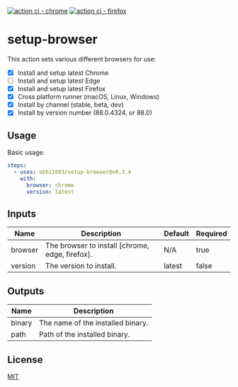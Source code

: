 [![action ci - chrome](https://github.com/abhi1693/setup-browser/actions/workflows/build-chrome.yml/badge.svg)](https://github.com/abhi1693/setup-browser/actions/workflows/build-chrome.yml) [![action ci - firefox](https://github.com/abhi1693/setup-browser/actions/workflows/build-firefox.yml/badge.svg)](https://github.com/abhi1693/setup-browser/actions/workflows/build-firefox.yml)

# setup-browser

This action sets various different browsers for use:

- [x] Install and setup latest Chrome
- [ ] Install and setup latest Edge
- [x] Install and setup latest Firefox
- [x] Cross platform runner (macOS, Linux, Windows)
- [x] Install by channel (stable, beta, dev)
- [x] Install by version number (88.0.4324, or 88.0)

## Usage

Basic usage:

```yaml
steps:
  - uses: abhi1693/setup-browser@v0.3.4
    with:
      browser: chrome
      version: latest
```

<!--- BEGIN_ACTION_DOCS --->
## Inputs

| Name | Description | Default | Required |
|------|-------------|---------|----------|
| browser | The browser to install [chrome, edge, firefox]. | N/A | true |
| version | The version to install. | latest | false |

## Outputs

| Name | Description |
|------|-------------|
| binary | The name of the installed binary. |
| path | Path of the installed binary. |
<!--- END_ACTION_DOCS --->

## License

[MIT](LICENSE)
